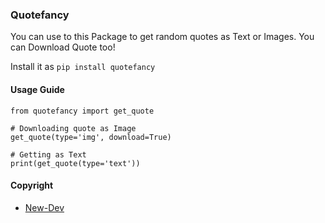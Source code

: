 ### Quotefancy

You can use to this Package to get random quotes as Text or Images. You can Download Quote too!

Install it as 
`pip install quotefancy`

#### Usage Guide 
```
from quotefancy import get_quote

# Downloading quote as Image
get_quote(type='img', download=True)

# Getting as Text
print(get_quote(type='text'))

```

#### Copyright
- [New-Dev](https://github.com/New-dev0)